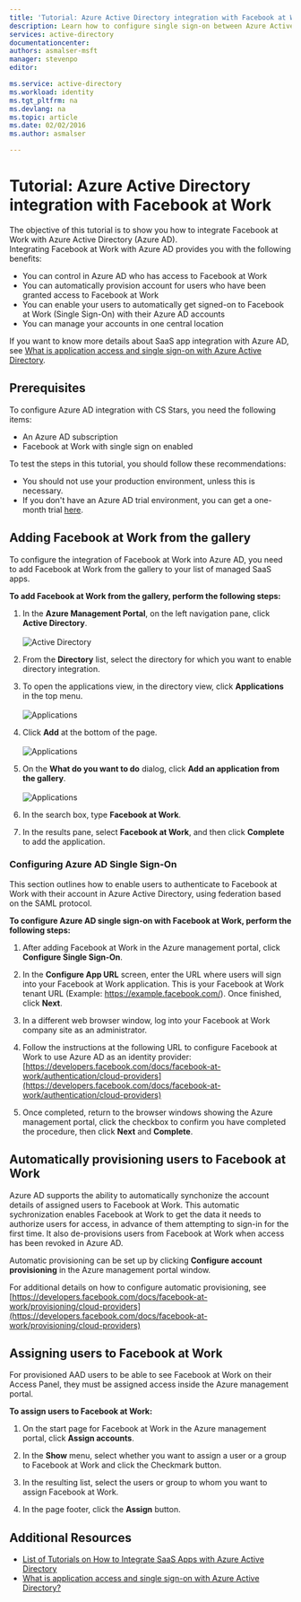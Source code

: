 ```yaml
---
title: 'Tutorial: Azure Active Directory integration with Facebook at Work | Microsoft Azure'
description: Learn how to configure single sign-on between Azure Active Directory and Facebook at Work.
services: active-directory
documentationcenter: 
authors: asmalser-msft
manager: stevenpo
editor: 

ms.service: active-directory
ms.workload: identity
ms.tgt_pltfrm: na
ms.devlang: na
ms.topic: article
ms.date: 02/02/2016
ms.author: asmalser

---
```

# Tutorial: Azure Active Directory integration with Facebook at Work
The objective of this tutorial is to show you how to integrate Facebook at Work with Azure Active Directory (Azure AD).<br>Integrating Facebook at Work with Azure AD provides you with the following benefits: 

* You can control in Azure AD who has access to Facebook at Work 
* You can automatically provision account for users who have been granted access to Facebook at Work
* You can enable your users to automatically get signed-on to Facebook at Work (Single Sign-On) with their Azure AD accounts
* You can manage your accounts in one central location 

If you want to know more details about SaaS app integration with Azure AD, see [What is application access and single sign-on with Azure Active Directory](active-directory-appssoaccess-whatis.md).

## Prerequisites
To configure Azure AD integration with CS Stars, you need the following items:

* An Azure AD subscription
* Facebook at Work with single sign on enabled

To test the steps in this tutorial, you should follow these recommendations:

* You should not use your production environment, unless this is necessary.
* If you don't have an Azure AD trial environment, you can get a one-month trial [here](https://azure.microsoft.com/pricing/free-trial/). 

## Adding Facebook at Work from the gallery
To configure the integration of Facebook at Work into Azure AD, you need to add Facebook at Work from the gallery to your list of managed SaaS apps.

**To add Facebook at Work from the gallery, perform the following steps:**

1. In the **Azure Management Portal**, on the left navigation pane, click **Active Directory**. 
<br><br>![Active Directory][1]<br>

2. From the **Directory** list, select the directory for which you want to enable directory integration.

3. To open the applications view, in the directory view, click **Applications** in the top menu.
<br><br>![Applications][2]<br>

4. Click **Add** at the bottom of the page.
<br><br>![Applications][3]<br>

5. On the **What do you want to do** dialog, click **Add an application from the gallery**.
<br><br>![Applications][4]<br>

6. In the search box, type **Facebook at Work**.

7. In the results pane, select **Facebook at Work**, and then click **Complete** to add the application.


### Configuring Azure AD Single Sign-On
This section outlines how to enable users to authenticate to Facebook at Work with their account in Azure Active Directory, using federation based on the SAML protocol.

**To configure Azure AD single sign-on with Facebook at Work, perform the following steps:**

1. After adding Facebook at Work in the Azure management portal, click **Configure Single Sign-On**.

2. In the **Configure App URL** screen, enter the URL where users will sign into your Facebook at Work application. This is your Facebook at Work tenant URL 
(Example: https://example.facebook.com/). Once finished, click **Next**.

3. In a different web browser window, log into your Facebook at Work company site as an administrator.

4. Follow the instructions at the following URL to configure Facebook at Work to use Azure AD as an identity provider: [https://developers.facebook.com/docs/facebook-at-work/authentication/cloud-providers](https://developers.facebook.com/docs/facebook-at-work/authentication/cloud-providers)

5. Once completed, return to the browser windows showing the Azure management portal, click the checkbox to confirm you have completed the procedure, then click **Next** and **Complete**.


## Automatically provisioning users to Facebook at Work
Azure AD supports the ability to automatically synchonize the account details of assigned users to Facebook at Work. This automatic sychronization enables Facebook at Work to get the data it needs to authorize users for access, in advance of them attempting to sign-in for the first time. It also de-provisions users from Facebook at Work when access has been revoked in Azure AD.

Automatic provisioning can be set up by clicking **Configure account provisioning** in the Azure management portal window.

For additional details on how to configure automatic provisioning, see [https://developers.facebook.com/docs/facebook-at-work/provisioning/cloud-providers](https://developers.facebook.com/docs/facebook-at-work/provisioning/cloud-providers)

## Assigning users to Facebook at Work
For provisioned AAD users to be able to see Facebook at Work on their Access Panel, they must be assigned access inside the Azure management portal.

**To assign users to Facebook at Work:**

1. On the start page for Facebook at Work in the Azure management portal, click **Assign accounts**.

2. In the **Show** menu, select whether you want to assign a user or a group to Facebook at Work and click the Checkmark button.

3. In the resulting list, select the users or group to whom you want to assign Facebook at Work.

4. In the page footer, click the **Assign** button.


## Additional Resources
* [List of Tutorials on How to Integrate SaaS Apps with Azure Active Directory](active-directory-saas-tutorial-list.md)
* [What is application access and single sign-on with Azure Active Directory?](active-directory-appssoaccess-whatis.md)

<!--Image references-->

[1]: ./media/active-directory-saas-cs-stars-tutorial/tutorial_general_01.png
[2]: ./media/active-directory-saas-cs-stars-tutorial/tutorial_general_02.png
[3]: ./media/active-directory-saas-cs-stars-tutorial/tutorial_general_03.png
[4]: ./media/active-directory-saas-cs-stars-tutorial/tutorial_general_04.png




